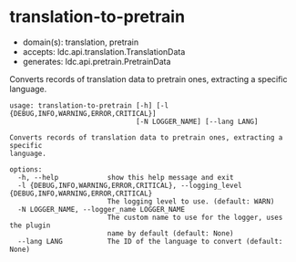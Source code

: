 # translation-to-pretrain

* domain(s): translation, pretrain
* accepts: ldc.api.translation.TranslationData
* generates: ldc.api.pretrain.PretrainData

Converts records of translation data to pretrain ones, extracting a specific language.

```
usage: translation-to-pretrain [-h] [-l {DEBUG,INFO,WARNING,ERROR,CRITICAL}]
                               [-N LOGGER_NAME] [--lang LANG]

Converts records of translation data to pretrain ones, extracting a specific
language.

options:
  -h, --help            show this help message and exit
  -l {DEBUG,INFO,WARNING,ERROR,CRITICAL}, --logging_level {DEBUG,INFO,WARNING,ERROR,CRITICAL}
                        The logging level to use. (default: WARN)
  -N LOGGER_NAME, --logger_name LOGGER_NAME
                        The custom name to use for the logger, uses the plugin
                        name by default (default: None)
  --lang LANG           The ID of the language to convert (default: None)
```
